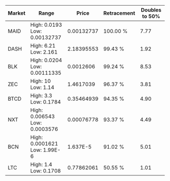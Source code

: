 | Market | Range | Price| Retracement | Doubles to 50% |
| --- | --- | --- | --- | --- |
| MAID | High: 0.0193<br />Low: 0.00132737 | 0.00132737 | 100.00 % | 7.77 |
| DASH | High: 6.21<br />Low: 2.161 | 2.18395553 | 99.43 % | 1.92 |
| BLK | High: 0.0204<br />Low: 0.00111335 | 0.0012606 | 99.24 % | 8.53 |
| ZEC | High: 10<br />Low: 1.14 | 1.4617039 | 96.37 % | 3.81 |
| BTCD | High: 3.3<br />Low: 0.1784 | 0.35464939 | 94.35 % | 4.90 |
| NXT | High: 0.006543<br />Low: 0.0003576 | 0.00076778 | 93.37 % | 4.49 |
| BCN | High: 0.0001621<br />Low: 1.99E-6 | 1.637E-5 | 91.02 % | 5.01 |
| LTC | High: 1.4<br />Low: 0.1708 | 0.77862061 | 50.55 % | 1.01 |
